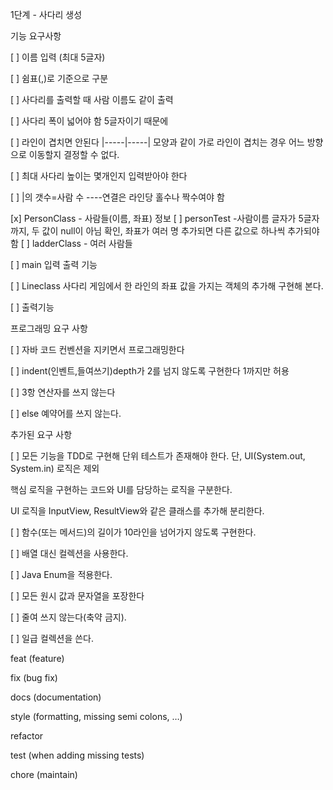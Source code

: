 1단계 - 사다리 생성

기능 요구사항

[ ] 이름 입력 (최대 5글자)

[ ] 쉼표(,)로 기준으로 구분

[ ] 사다리를 출력할 때 사람 이름도 같이 출력

[ ] 사다리 폭이 넓어야 함 5글자이기 때문에

[ ] 라인이 겹치면 안된다 |-----|-----| 모양과 같이 가로 라인이 겹치는 경우 어느 방향으로 이동할지 결정할 수 없다.

[ ] 최대 사다리 높이는 몇개인지 입력받아야 한다

[ ] |의 갯수=사람 수 ----연결은 라인당 홀수나 짝수여야 함

[x] PersonClass - 사람들(이름, 좌표) 정보
[ ] personTest -사람이름 글자가 5글자까지, 두 값이 null이 아님 확인, 좌표가 여러 명 추가되면 다른 값으로 하나씩 추가되야함
[ ] ladderClass - 여러 사람들

[ ] main 입력 출력 기능

[ ] Lineclass 사다리 게임에서 한 라인의 좌표 값을 가지는 객체의 추가해 구현해 본다.

[ ] 출력기능

프로그래밍 요구 사항

[ ] 자바 코드 컨벤션을 지키면서 프로그래밍한다

[ ] indent(인벤트,들여쓰기)depth가 2를 넘지 않도록 구현한다 1까지만 허용

[ ] 3항 연산자를 쓰지 않는다

[ ] else 예약어를 쓰지 않는다.

추가된 요구 사항

[ ] 모든 기능을 TDD로 구현해 단위 테스트가 존재해야 한다. 단, UI(System.out, System.in) 로직은 제외

핵심 로직을 구현하는 코드와 UI를 담당하는 로직을 구분한다.

UI 로직을 InputView, ResultView와 같은 클래스를 추가해 분리한다.

[ ] 함수(또는 메서드)의 길이가 10라인을 넘어가지 않도록 구현한다.

[ ] 배열 대신 컬렉션을 사용한다.

[ ] Java Enum을 적용한다.

[ ] 모든 원시 값과 문자열을 포장한다

[ ] 줄여 쓰지 않는다(축약 금지).

[ ] 일급 컬렉션을 쓴다.


feat (feature)

fix (bug fix)

docs (documentation)

style (formatting, missing semi colons, …)

refactor

test (when adding missing tests)

chore (maintain)